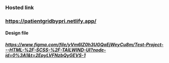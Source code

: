 ### Hosted link
### https://patientgridbypri.netlify.app/


#### Design file
##### https://www.figma.com/file/yVm6lZ0h3UGQaEjWeyCu8m/Test-Project---HTML-%2F-SCSS-%2F-TAILWIND-UI?node-id=0%3A1&t=2EpyLVFNzbQyGEVS-1
